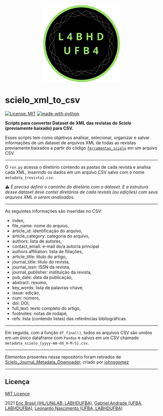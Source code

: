 <p align="center"><img src="img/labhd.png" height="256" width="256"/></p>

# scielo_xml_to_csv

[![License: MIT](https://img.shields.io/badge/License-MIT-yellow.svg)](https://opensource.org/licenses/MIT) [![made-with-python](https://img.shields.io/badge/Made%20with-Python-1f425f.svg)](https://www.python.org/)

**Scripts para converter Dataset de XML  das revistas do _Scielo_ (previamente baixado) para CSV.**
  
Esses scripts tem como objetivos analisar, selecionar, organizar e salvar informações de um dataset de arquivos XML de todas as revistas previamente baixados a partir do código [`ferramentas_scielo`](FERRAMENTAS_SCIELO/) em um arquivo CSV.

---

O `run.py` acessa o diretório contendo as pastas de cada revista e analisa cada XML, inserindo os dados em um arquivo CSV salvo com o nome `metadata_{revista}.csv`. 

:warning: _É preciso definir o caminho do diretório com o dataset. E a estrutura desse dataset deve conter diretórios de cada revista (ou edições) com seus arquivos XML a serem analisados._

---

As seguintes informações são inseridas no CSV:

- index,
- file_name: nome do arquivo,
- article_id: identificação do arquivo,
- article_category: categoria do arquivo,
- authors: lista de autores,
- contact_email: e-mail do/a autor/a principal
- authors affiliation: lista de filiações,
- article_title: título do artigo,
- journal_title: título do revista,
- journal_issn: ISSN da revista,
- journal_publisher: instituição da revista,
- pub_date: data da publicação,
- abstract: resumo,
- key_words: lista de palavras-chave,
- issue: edição,
- num: número,
- doi: DOI,
- full_text: texto completo do artigo,
- footnotes: notas de rodapé,
- refs: lista (contendo listas) das referências bibliográficas.

---

Em seguida, com a função `df_final()`, todos os arquivos CSV são unidos em um único dataframe com `Pandas` e salvos em um CSV chamado `metadata_scielo_{yyyy-mm-dd_H-M-S}.csv`.

---

Elementos presentes nesse repositório foram retirados de [Scielo_Journal_Metadata_Downoader](https://github.com/johnsgomez/Scielo_Journal_Metadata_Downoader), criado por [johnsgomez](https://github.com/johnsgomez)

---
## Licença

[MIT Licence](../LICENSE)

2021 [Eric Brasil (IHL/UNILAB, LABHDUFBA)](https://github.com/ericbrasiln), [Gabriel Andrade (UFBA, LABHDUFBA)](https://github.com/gabrielsandrade), [Leonardo Nascimento (UFBA, LABHDUFBA)](https://github.com/leofn)
